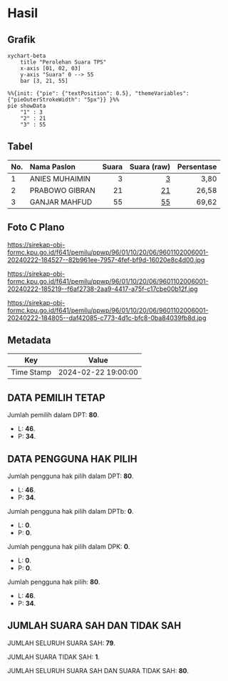 # Hasil

## Grafik

```mermaid
xychart-beta
    title "Perolehan Suara TPS"
    x-axis [01, 02, 03]
    y-axis "Suara" 0 --> 55
    bar [3, 21, 55]
```

```mermaid
%%{init: {"pie": {"textPosition": 0.5}, "themeVariables": {"pieOuterStrokeWidth": "5px"}} }%%
pie showData
    "1" : 3
    "2" : 21
    "3" : 55
```

## Tabel

| No. | Nama Paslon    | Suara | Suara (raw) | Persentase |
|:--- |:-------------- | -----:| -----------:| ----------:|
| 1   | ANIES MUHAIMIN | 3     | [3][p-1]    | 3,80       |
| 2   | PRABOWO GIBRAN | 21    | [21][p-2]   | 26,58      |
| 3   | GANJAR MAHFUD  | 55    | [55][p-3]   | 69,62      |


[p-1]: https://github.com/gigit-pemilu/pemilu-2024-96-papua-barat-daya/blob/main/pilpres/hitung-suara/sub/96-papua-barat-daya/sub/01-sorong/sub/10-sayosa/sub/2006-yorbes/sub/001-tps/sub/paslon-1.txt
[p-2]: https://github.com/gigit-pemilu/pemilu-2024-96-papua-barat-daya/blob/main/pilpres/hitung-suara/sub/96-papua-barat-daya/sub/01-sorong/sub/10-sayosa/sub/2006-yorbes/sub/001-tps/sub/paslon-2.txt
[p-3]: https://github.com/gigit-pemilu/pemilu-2024-96-papua-barat-daya/blob/main/pilpres/hitung-suara/sub/96-papua-barat-daya/sub/01-sorong/sub/10-sayosa/sub/2006-yorbes/sub/001-tps/sub/paslon-3.txt

## Foto C Plano

https://sirekap-obj-formc.kpu.go.id/f641/pemilu/ppwp/96/01/10/20/06/9601102006001-20240222-184527--82b961ee-7957-4fef-bf9d-16020e8c4d00.jpg

https://sirekap-obj-formc.kpu.go.id/f641/pemilu/ppwp/96/01/10/20/06/9601102006001-20240222-185219--f6af2738-2aa9-4417-a75f-c17cbe00b12f.jpg

https://sirekap-obj-formc.kpu.go.id/f641/pemilu/ppwp/96/01/10/20/06/9601102006001-20240222-184805--daf42085-c773-4d1c-bfc8-0ba84039fb8d.jpg


## Metadata

| Key        | Value               |
| ---------- | ------------------- |
| Time Stamp | 2024-02-22 19:00:00 |


## DATA PEMILIH TETAP

Jumlah pemilih dalam DPT: **80**.
 * L: **46**.
 * P: **34**.

## DATA PENGGUNA HAK PILIH

Jumlah pengguna hak pilih dalam DPT: **80**.
 * L: **46**.
 * P: **34**.

Jumlah pengguna hak pilih dalam DPTb: **0**.
 * L: **0**.
 * P: **0**.

Jumlah pengguna hak pilih dalam DPK: **0**.
 * L: **0**.
 * P: **0**.

Jumlah pengguna hak pilih: **80**.
 * L: **46**.
 * P: **34**.

## JUMLAH SUARA SAH DAN TIDAK SAH

JUMLAH SELURUH SUARA SAH: **79**.

JUMLAH SUARA TIDAK SAH: **1**.

JUMLAH SELURUH SUARA SAH DAN SUARA TIDAK SAH: **80**.


